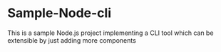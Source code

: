 # Sample-Node-cli
This is a sample Node.js project implementing a CLI tool which can be extensible by just adding more components
